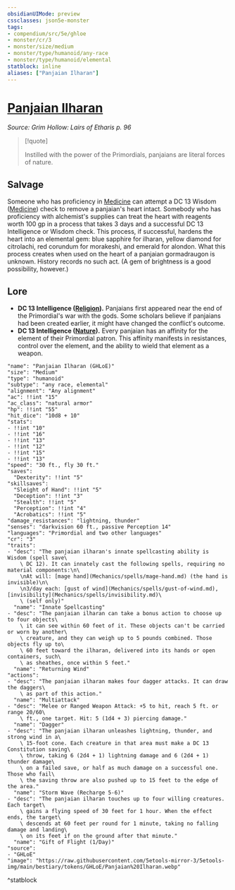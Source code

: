 ```yaml
---
obsidianUIMode: preview
cssclasses: json5e-monster
tags:
- compendium/src/5e/ghloe
- monster/cr/3
- monster/size/medium
- monster/type/humanoid/any-race
- monster/type/humanoid/elemental
statblock: inline
aliases: ["Panjaian Ilharan"]
---
```

# [Panjaian Ilharan](Mechanics\bestiary\humanoid/panjaian-ilharan-ghloe.md)
*Source: Grim Hollow: Lairs of Etharis p. 96*  

> [!quote]  
> 
> Instilled with the power of the Primordials, panjaians are literal forces of nature.

## Salvage

Someone who has proficiency in [Medicine](Mechanics/Rules/skills.md#Medicine) can attempt a DC 13 Wisdom ([Medicine](Mechanics/Rules/skills.md#Medicine)) check to remove a panjaian's heart intact. Somebody who has proficiency with alchemist's supplies can treat the heart with reagents worth 100 gp in a process that takes 3 days and a successful DC 13 Intelligence or Wisdom check. This process, if successful, hardens the heart into an elemental gem: blue sapphire for ilharan, yellow diamond for citrolachi, red corundum for morakeshi, and emerald for alondon. What this process creates when used on the heart of a panjaian gormadraugon is unknown. History records no such act. (A gem of brightness is a good possibility, however.)

## Lore

- **DC 13 Intelligence ([Religion](Mechanics/Rules/skills.md#Religion)).** Panjaians first appeared near the end of the Primordial's war with the gods. Some scholars believe if panjaians had been created earlier, it might have changed the conflict's outcome.  
- **DC 13 Intelligence ([Nature](Mechanics/Rules/skills.md#Nature)).** Every panjaian has an affinity for the element of their Primordial patron. This affinity manifests in resistances, control over the element, and the ability to wield that element as a weapon.  

```statblock
"name": "Panjaian Ilharan (GHLoE)"
"size": "Medium"
"type": "humanoid"
"subtype": "any race, elemental"
"alignment": "Any alignment"
"ac": !!int "15"
"ac_class": "natural armor"
"hp": !!int "55"
"hit_dice": "10d8 + 10"
"stats":
- !!int "10"
- !!int "16"
- !!int "13"
- !!int "12"
- !!int "15"
- !!int "13"
"speed": "30 ft., fly 30 ft."
"saves":
  "Dexterity": !!int "5"
"skillsaves":
  "Sleight of Hand": !!int "5"
  "Deception": !!int "3"
  "Stealth": !!int "5"
  "Perception": !!int "4"
  "Acrobatics": !!int "5"
"damage_resistances": "lightning, thunder"
"senses": "darkvision 60 ft., passive Perception 14"
"languages": "Primordial and two other languages"
"cr": "3"
"traits":
- "desc": "The panjaian ilharan's innate spellcasting ability is Wisdom (spell save\
    \ DC 12). It can innately cast the following spells, requiring no material components:\n\
    \nAt will: [mage hand](Mechanics/spells/mage-hand.md) (the hand is invisible)\n\
    \n3/day each: [gust of wind](Mechanics/spells/gust-of-wind.md), [invisibility](Mechanics/spells/invisibility.md)\
    \ (self only)"
  "name": "Innate Spellcasting"
- "desc": "The panjaian ilharan can take a bonus action to choose up to four objects\
    \ it can see within 60 feet of it. These objects can't be carried or worn by another\
    \ creature, and they can weigh up to 5 pounds combined. Those objects fly up to\
    \ 60 feet toward the ilharan, delivered into its hands or open containers, such\
    \ as sheathes, once within 5 feet."
  "name": "Returning Wind"
"actions":
- "desc": "The panjaian ilharan makes four dagger attacks. It can draw the daggers\
    \ as part of this action."
  "name": "Multiattack"
- "desc": "Melee or Ranged Weapon Attack: +5 to hit, reach 5 ft. or range 20/60\
    \ ft., one target. Hit: 5 (1d4 + 3) piercing damage."
  "name": "Dagger"
- "desc": "The panjaian ilharan unleashes lightning, thunder, and strong wind in a\
    \ 15-foot cone. Each creature in that area must make a DC 13 Constitution saving\
    \ throw, taking 6 (2d4 + 1) lightning damage and 6 (2d4 + 1) thunder damage\
    \ on a failed save, or half as much damage on a successful one. Those who fail\
    \ the saving throw are also pushed up to 15 feet to the edge of the area."
  "name": "Storm Wave (Recharge 5-6)"
- "desc": "The panjaian ilharan touches up to four willing creatures. Each target\
    \ gains a flying speed of 30 feet for 1 hour. When the effect ends, the target\
    \ descends at 60 feet per round for 1 minute, taking no falling damage and landing\
    \ on its feet if on the ground after that minute."
  "name": "Gift of Flight (1/Day)"
"source":
- "GHLoE"
"image": "https://raw.githubusercontent.com/5etools-mirror-3/5etools-img/main/bestiary/tokens/GHLoE/Panjaian%20Ilharan.webp"
```
^statblock